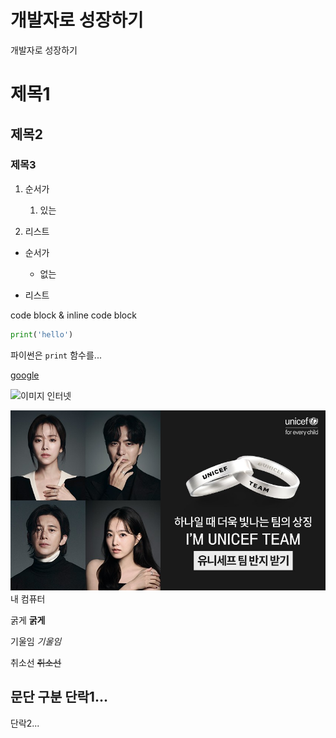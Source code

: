 # 개발자로 성장하기
개발자로 성장하기

# 제목1
## 제목2
### 제목3

1. 순서가
    1. 있는

2. 리스트

- 순서가
    - 없는

- 리스트

code block & inline code block

``` python
print('hello')
```

파이썬은 `print` 함수를...

[google](https://www.google.com)

![이미지](https://ssl.pstatic.net/melona/libs/1477/1477082/fdf4c7bd85960551ae4c_20230731151310224_3.jpg) 인터넷

![이미지](./img/94c837c14691cd4a7226_20240110184109025.png) 내 컴퓨터

굵게
**굵게**

기울임
*기울임*

취소선
~~취소선~~

문단 구분
단락1...
---
단락2...